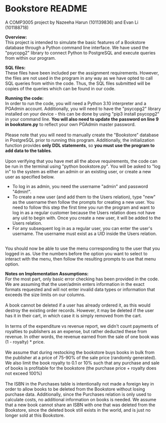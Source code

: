 # Bookstore README
A COMP3005 project by Nazeeha Harun (101139836) and Evan Li (101188718)

**Overview:**<br />
This project is intended to simulate the basic features of a Bookstore database through a Python command line interface. We have used the "psycopg2" library to connect Python to PostgreSQL and execute queries from within our program. 

**SQL files:**<br />
These files have been included per the assignment requirements. However, the files are not used in the program in any way as we have opted to call SQL queries from within the code. Thus, the SQL files submitted will be copies of the queries which can be found in our code.

**Running the code:**<br />
In order to run the code, you will need a Python 3.10 interpreter and a PGAdmin account. Additionally, you will need to have the "psycopg2" library installed on your device - this can be done by using "pip3 install psycopg2" in your command line. **You will also need to update the password on line 9 in bookstore.py** to reflect your own PGAdmin master password.<br /><br />
Please note that you will need to manually create the "Bookstore" database in PostgreSQL prior to running this program. Additionally, the initialization function provides **only DDL statements**, so **you must use the program to add data to the tables**.<br /><br />
Upon verifying that you have met all the above requirements, the code can be run in the terminal using "python bookstore.py". You will be asked to "log in" to the system as either an admin or an existing user, or create a new user as specified below. <br />
- To log in as admin, you need the username "admin" and password "4dmin!".<br />
- To create a new user (and add them to the Users relation), type "new" as the username then follow the prompts for creating a new user. You need to follow this step the first time you run the program and want to log in as a regular customer because the Users relation does not have any uid to begin with. Once you create a new user, it will be added to the Users relation.
- For any subsequent log in as a regular user, you can enter the user's username. The username must exist as a UID inside the Users relation.<br />

<br />You should now be able to use the menu corresponding to the user that you logged in as. Use the numbers before the option you want to select to interact with the menu, then follow the resulting prompts to use that menu option.

**Notes on Implementation Assumptions:**<br />
For the most part, only basic error checking has been provided in the code. We are assuming that the user/admin enters information in the exact formats requested and will not enter invalid data types or information that exceeds the size limits on our columns.<br /><br />
A book cannot be deleted if a user has already ordered it, as this would destroy the existing order records. However, it may be deleted if the user has it in their cart, in which case it is simply removed from the cart.<br /><br />
In terms of the expenditure vs revenue report, we didn't count payments of royalties to publishers as an expense, but rather deducted these from revenue. In other words, the revenue earned from the sale of one book was (1 - royalty) * price.<br /><br />
We assume that during restocking the bookstore buys books in bulk from the publisher at a price of 75-90% of the sale price (randomly generated). We also limit the book royalty to 0.1 or 10% such that any purchase and sale of books is profitable for the bookstore (the purchase price + royalty does not exceed 100%)<br /><br />
The ISBN in the Purchases table is intentionally not made a foreign key in order to allow books to be deleted from the Bookstore without losing purchase data. Additionally, since the Purchases relation is only used to calculate costs, no additional information on books is needed. We assume that a new book cannot share an ISBN with one that was deleted from the Bookstore, since the deleted book still exists in the world, and is just no longer sold at this Bookstore.
